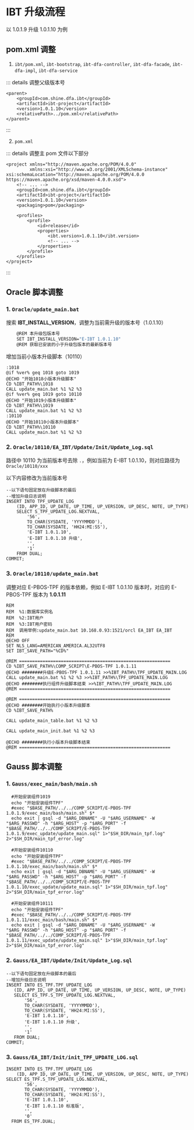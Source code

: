 # IBT 升级流程

以 1.0.1.9 升级 1.0.1.10 为例

## pom.xml 调整

1. `ibt/pom.xml`, `ibt-bootstrap`, `ibt-dfa-controller`, `ibt-dfa-facade`, `ibt-dfa-impl`, `ibt-dfa-service`

::: details 调整父级版本号

```xml{4}
<parent>
    <groupId>com.shine.dfa.ibt</groupId>
    <artifactId>ibt-project</artifactId>
    <version>1.0.1.10</version>
    <relativePath>../pom.xml</relativePath>
</parent>
```

:::

2. `pom.xml`

::: details 调整主 pom 文件以下部分

```xml{6,13}
<project xmlns="http://maven.apache.org/POM/4.0.0"
         xmlns:xsi="http://www.w3.org/2001/XMLSchema-instance" xsi:schemaLocation="http://maven.apache.org/POM/4.0.0 https://maven.apache.org/xsd/maven-4.0.0.xsd">
    <!-- ... -->
    <groupId>com.shine.dfa.ibt</groupId>
    <artifactId>ibt-project</artifactId>
    <version>1.0.1.10</version>
    <packaging>pom</packaging>

    <profiles>
        <profile>
            <id>release</id>
            <properties>
                <ibt.version>1.0.1.10</ibt.version>
                <!-- ... -->
            </properties>
        </profile>
    </profiles>
</project>
```

:::

## Oracle 脚本调整

### 1. `Oracle/update_main.bat`

搜索 **IBT_INSTALL_VERSION**，调整为当前需升级的版本号（1.0.1.10）

```bash
    @REM 本升级包版本号
    SET IBT_INSTALL_VERSION="E-IBT 1.0.1.10"
    @REM 获取已安装的小于升级包版本的最新版本号
```

增加当前小版本升级脚本（10110）

```bash{10-13}
:1018
@if %ver% geq 1018 goto 1019
@ECHO "开始1018小版本升级脚本"
CD %IBT_PATH%\1018
CALL update_main.bat %1 %2 %3
@if %ver% geq 1019 goto 10110
@ECHO "开始1019小版本升级脚本"
CD %IBT_PATH%\1019
CALL update_main.bat %1 %2 %3
:10110
@ECHO "开始10110小版本升级脚本"
CD %IBT_PATH%\10110
CALL update_main.bat %1 %2 %3
```

### 2. `Oracle/10110/EA_IBT/Update/Init/Update_Log.sql`

路径中 10110 为当前版本号去除 `.`，例如当前为 E-IBT 1.0.1.10，则对应路径为 `Oracle/10110/xxx`

以下内容修改为当前版本号

```sql{9-10}
--以下语句固定放在升级脚本的最后
--增加升级日志说明
INSERT INTO TPF_UPDATE_LOG
    (ID, APP_ID, UP_DATE, UP_TIME, UP_VERSION, UP_DESC, NOTE, UP_TYPE)
    SELECT S_TPF_UPDATE_LOG.NEXTVAL,
        '56',
        TO_CHAR(SYSDATE, 'YYYYMMDD'),
        TO_CHAR(SYSDATE, 'HH24:MI:SS'),
        'E-IBT 1.0.1.10',
        'E-IBT 1.0.1.10 升级',
        '',
        '1'
    FROM DUAL;
COMMIT;
```

### 3. `Oracle/10110/update_main.bat`

调整对应 E-PBOS-TPF 的版本依赖，例如 E-IBT 1.0.1.10 版本时，对应的 E-PBOS-TPF 版本为 **1.0.1.11**

```bash{12-15}
REM
REM  %1:数据库实例名
REM  %2:IBT用户
REM  %3:IBT用户密码
REM  调用举例:update_main.bat 10.168.0.93:1521/orcl EA_IBT EA_IBT
REM
@ECHO OFF
SET NLS_LANG=AMERICAN_AMERICA.AL32UTF8
SET IBT_SAVE_PATH="%CD%"

@REM ==========================================================
CD %IBT_SAVE_PATH%\COMP_SCRIPT\E-PBOS-TPF 1.0.1.11
@ECHO ########升级E-PBOS-TPF 1.0.1.11 >>%IBT_PATH%\TPF_UPDATE_MAIN.LOG
CALL update_main.bat %1 %2 %3 >>%IBT_PATH%\TPF_UPDATE_MAIN.LOG
@ECHO ########执行组件升级脚本结束 >>%IBT_PATH%\TPF_UPDATE_MAIN.LOG
@REM ==========================================================

@REM ==========================================================
@ECHO ########开始执行小版本升级脚本
CD %IBT_SAVE_PATH%

CALL update_main_table.bat %1 %2 %3

CALL update_main_init.bat %1 %2 %3

@ECHO ########执行小版本升级脚本结束
@REM ==========================================================
```

## Gauss 脚本调整

### 1. `Gauss/exec_main/bash/main.sh`

```shell{11-14}
  #开始安装组件1019
  echo "开始安装组件TPF"
  #exec "$BASE_PATH/../../COMP_SCRIPT/E-PBOS-TPF 1.0.1.9/exec_main/bash/main.sh" $*
  echo exit | gsql -d "$ARG_DBNAME" -U "$ARG_USERNAME" -W "$ARG_PASSWD" -h "$ARG_HOST" -p "$ARG_PORT" -f "$BASE_PATH/../../COMP_SCRIPT/E-PBOS-TPF 1.0.1.9/exec_update/update_main.sql" 1>"$SH_DIR/main_tpf.log" 2>"$SH_DIR/main_tpf_error.log"

  #开始安装组件10110
  echo "开始安装组件TPF"
  #exec "$BASE_PATH/../../COMP_SCRIPT/E-PBOS-TPF 1.0.1.10/exec_main/bash/main.sh" $*
  echo exit | gsql -d "$ARG_DBNAME" -U "$ARG_USERNAME" -W "$ARG_PASSWD" -h "$ARG_HOST" -p "$ARG_PORT" -f "$BASE_PATH/../../COMP_SCRIPT/E-PBOS-TPF 1.0.1.10/exec_update/update_main.sql" 1>"$SH_DIR/main_tpf.log" 2>"$SH_DIR/main_tpf_error.log"

  #开始安装组件10111
  echo "开始安装组件TPF"
  #exec "$BASE_PATH/../../COMP_SCRIPT/E-PBOS-TPF 1.0.1.11/exec_main/bash/main.sh" $*
  echo exit | gsql -d "$ARG_DBNAME" -U "$ARG_USERNAME" -W "$ARG_PASSWD" -h "$ARG_HOST" -p "$ARG_PORT" -f "$BASE_PATH/../../COMP_SCRIPT/E-PBOS-TPF 1.0.1.11/exec_update/update_main.sql" 1>"$SH_DIR/main_tpf.log" 2>"$SH_DIR/main_tpf_error.log"
```

### 2. `Gauss/EA_IBT/Update/Init/Update_Log.sql`

```sql{9-10}
--以下语句固定放在升级脚本的最后
--增加升级日志说明
INSERT INTO ES_TPF.TPF_UPDATE_LOG
   (ID, APP_ID, UP_DATE, UP_TIME, UP_VERSION, UP_DESC, NOTE, UP_TYPE)
   SELECT ES_TPF.S_TPF_UPDATE_LOG.NEXTVAL,
       '56',
       TO_CHAR(SYSDATE, 'YYYYMMDD'),
       TO_CHAR(SYSDATE, 'HH24:MI:SS'),
       'E-IBT 1.0.1.10',
       'E-IBT 1.0.1.10 升级',
       '',
       '1'
   FROM DUAL;
COMMIT;
```

### 3. `Gauss/EA_IBT/Init/init_TPF_UPDATE_LOG.sql`

```sql{7-8}
INSERT INTO ES_TPF.TPF_UPDATE_LOG
    (ID, APP_ID, UP_DATE, UP_TIME, UP_VERSION, UP_DESC, NOTE, UP_TYPE)
SELECT ES_TPF.S_TPF_UPDATE_LOG.NEXTVAL,
       '56',
       TO_CHAR(SYSDATE, 'YYYYMMDD'),
       TO_CHAR(SYSDATE, 'HH24:MI:SS'),
       'E-IBT 1.0.1.10',
       'E-IBT 1.0.1.10 标准版',
       '',
       '0'
  FROM ES_TPF.DUAL;
```
